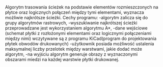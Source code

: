 Algorytm trasowania ścieżek na podstawie elementów rozmieszczonych na płytce oraz logicznych połączeń między tymi elementami, 
wyznacza możliwie najkrótsze ścieżki. 
Cechy programu:
-algorytm zalicza się do grupy algorytmów rastrowych,
-wyszukiwanie najkrótszej ścieżki przeprowadzane jest wykorzystaniem algorytmu A*,
-dane wejściowe (schemat płytki z rozłożonymi elementami oraz logicznymi połączeniami między nimi) wczytywane są z programu KiCad(program do projektowania płytek obwodów drukowanych)
-użytkownik posiada możliwość ustalenia maksymalnej liczby przelotek między warstwami, jakie dodać może algorytm,
-na wyjściu algorytm generuje obrazy z wyznaczonymi obszarami miedzi na każdej warstwie płytki drukowanej.

